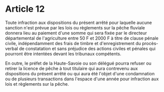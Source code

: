 # Article 12

Toute infraction aux dispositions du présent arrêté pour laquelle aucune sanction n'est prévue par les lois ou règlements sur la pêche fluviale donnera lieu au paiement d'une somme qui sera fixée par le directeur départemental de l'agriculture entre 50 F et 2000 F à titre de clause pénale civile, indépendamment des frais de timbre et d'enregistrement du procès-verbal de constatation et sans préjudice des actions civiles et pénales qui pourront être intentées devant les tribunaux compétents.

En outre, le préfet de la Haute-Savoie ou son délégué pourra refuser ou retirer la licence de pêche à tout titulaire qui aura contrevenu aux dispositions du présent arrêté ou qui aura été l'objet d'une condamnation ou de plusieurs transactions dans l'espace d'une année pour infraction aux lois et règlements sur la pêche.
